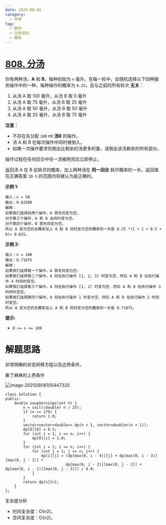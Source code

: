 ```yaml
---
date: 2025-08-08
category:
  - 中等
tag:
  - 数学
  - 动态规划
  - 概率
---
```


# [808. 分汤](https://leetcode.cn/problems/soup-servings/)

你有两种汤，**A** 和 **B**，每种初始为 `n` 毫升。在每一轮中，会随机选择以下四种服务操作中的一种，每种操作的概率为 `0.25`，且与之前的所有轮次 **无关**：

1. 从汤 A 取 100 毫升，从汤 B 取 0 毫升
2. 从汤 A 取 75 毫升，从汤 B 取 25 毫升
3. 从汤 A 取 50 毫升，从汤 B 取 50 毫升
4. 从汤 A 取 25 毫升，从汤 B 取 75 毫升

**注意：**

- 不存在先分配 `100` ml **汤B** 的操作。
- 汤 A 和 B 在每次操作中同时被倒入。
- 如果一次操作要求你倒出比剩余的汤更多的量，请倒出该汤剩余的所有部分。

操作过程在任何回合中任一汤被用完后立即停止。

返回汤 A 在 B 前耗尽的概率，加上两种汤在 **同一回合** 耗尽概率的一半。返回值在正确答案 `10-5` 的范围内将被认为是正确的。

 

**示例 1:**

```
输入：n = 50
输出：0.62500
解释：
如果我们选择前两个操作，A 首先将变为空。
对于第三个操作，A 和 B 会同时变为空。
对于第四个操作，B 首先将变为空。
所以 A 变为空的总概率加上 A 和 B 同时变为空的概率的一半是 0.25 *(1 + 1 + 0.5 + 0)= 0.625。
```

**示例 2:**

```
输入：n = 100
输出：0.71875
解释：
如果我们选择第一个操作，A 首先将变为空。
如果我们选择第二个操作，A 将在执行操作 [1, 2, 3] 时变为空，然后 A 和 B 在执行操作 4 时同时变空。
如果我们选择第三个操作，A 将在执行操作 [1, 2] 时变为空，然后 A 和 B 在执行操作 3 时同时变空。
如果我们选择第四个操作，A 将在执行操作 1 时变为空，然后 A 和 B 在执行操作 2 时同时变空。
所以 A 变为空的总概率加上 A 和 B 同时变为空的概率的一半是 0.71875。
```

**提示:**

- `0 <= n <= 109`

# 解题思路

非常明确的状态转移方程以及边界条件。

撕了麻麻的上界条件

![image-20250808105447320](D:\Programming\project\blog\vuepress-starter\docs\leetcode\image-20250808105447320.png)



```
class Solution {
public:
    double soupServings(int n) {
        n = ceil((double) n / 25);
        if (n >= 179) {
            return 1.0;
        }
        vector<vector<double>> dp(n + 1, vector<double>(n + 1));
        dp[0][0] = 0.5;
        for (int i = 1; i <= n; i++) {
            dp[0][i] = 1.0;
        }
        for (int i = 1; i <= n; i++) {
            for (int j = 1; j <= n; j++) {
                dp[i][j] = (dp[max(0, i - 4)][j] + dp[max(0, i - 3)][max(0, j - 1)] +
                           dp[max(0, i - 2)][max(0, j - 2)] + dp[max(0, i - 1)][max(0, j - 3)]) / 4.0;
            }
        }
        return dp[n][n];
    }
};
```

复杂度分析

- 时间复杂度：O(*n*2)。
- 空间复杂度：O(*n*2)。
